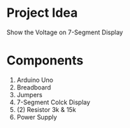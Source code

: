 # Project Idea
Show the Voltage on 7-Segment Display

# Components
1. Arduino Uno
2. Breadboard
3. Jumpers
4. 7-Segment Colck Display
5. (2) Resistor 3k & 15k
6. Power Supply
